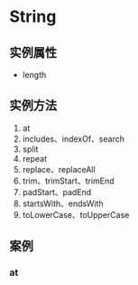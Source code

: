# String

## 实例属性

- length

## 实例方法

1.  at
2.  includes、indexOf、search
3.  split
4.  repeat
5.  replace、replaceAll
6.  trim、trimStart、trimEnd
7.  padStart、padEnd
8.  startsWith、endsWith
9.  toLowerCase、toUpperCase

## 案例

### at
